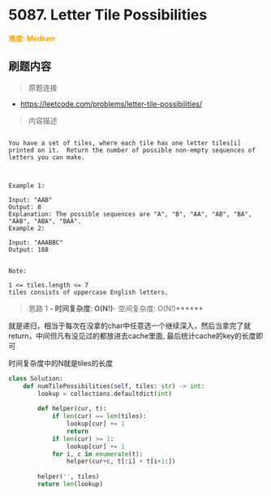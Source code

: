# 5087. Letter Tile Possibilities

**<font color=orange>难度: Medium</font>**

## 刷题内容

> 原题连接

* https://leetcode.com/problems/letter-tile-possibilities/

> 内容描述

```

You have a set of tiles, where each tile has one letter tiles[i] printed on it.  Return the number of possible non-empty sequences of letters you can make.

 

Example 1:

Input: "AAB"
Output: 8
Explanation: The possible sequences are "A", "B", "AA", "AB", "BA", "AAB", "ABA", "BAA".
Example 2:

Input: "AAABBC"
Output: 188
 

Note:

1 <= tiles.length <= 7
tiles consists of uppercase English letters.
```

> 思路 1
******- 时间复杂度: O(N!)******- 空间复杂度: O(N!)******


就是递归，相当于每次在没拿的char中任意选一个继续深入，然后当拿完了就return，中间但凡有没见过的都放进去cache里面, 最后统计cache的key的长度即可

时间复杂度中的N就是tiles的长度

```python
class Solution:
    def numTilePossibilities(self, tiles: str) -> int:
        lookup = collections.defaultdict(int)
        
        def helper(cur, t):
            if len(cur) == len(tiles):
                lookup[cur] += 1
                return
            if len(cur) >= 1:
                lookup[cur] += 1
            for i, c in enumerate(t):
                helper(cur+c, t[:i] + t[i+1:])
                
        helper('', tiles)
        return len(lookup)
```

































